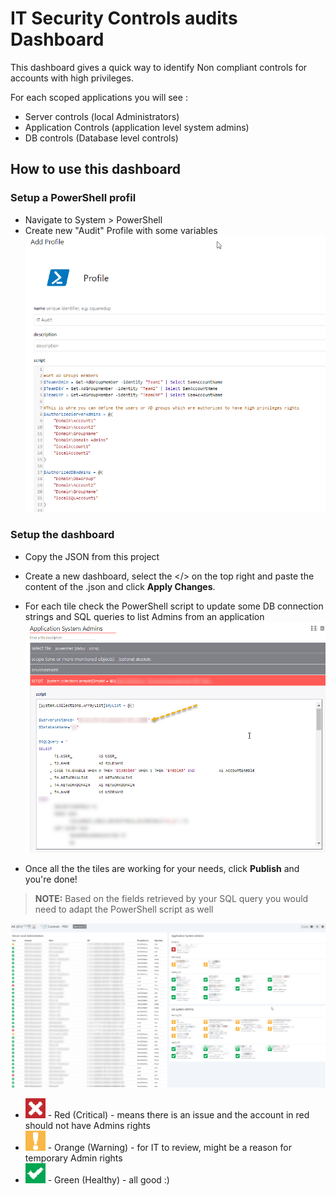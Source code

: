 # IT Security Controls audits Dashboard
This dashboard gives a quick way to identify Non compliant controls for accounts with high privileges. 


For each scoped applications you will see :	
- Server controls (local Administrators)
- Application Controls (application level system admins)
- DB controls (Database level controls)

## How to use this dashboard
### Setup a PowerShell profil
- Navigate to System > PowerShell
- Create new "Audit" Profile with some variables
![screenshot](images/Audits-dashboard-settings.png)

### Setup the dashboard
- Copy the JSON from this project
- Create a new dashboard, select the </> on the top right and paste the content of the .json and click **Apply Changes**.
- For each tile check the PowerShell script to update some DB connection strings and SQL queries to list Admins from an application
![screenshot](images/Queries-tiles.png)

- Once all the the tiles are working for your needs, click **Publish** and you're done!

> **NOTE:**  Based on the fields retrieved by your SQL query you would need to adapt the PowerShell script as well
  
![screenshot](IT-Auditing-dashboard.png)


- ![screenshot](images/critical.png) - Red (Critical) -  means there is an issue and the account in red should not have Admins rights
- ![screenshot](images/warning.png) - Orange (Warning)  - for IT to review, might be a reason for temporary Admin rights
- ![screenshot](images/healthy.png) - Green (Healthy) - all good :) 



